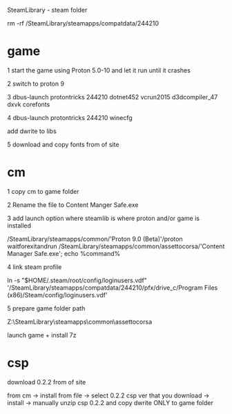 SteamLibrary - steam folder

rm -rf /SteamLibrary/steamapps/compatdata/244210

# game
1 start the game using Proton 5.0-10 and let it run until it crashes

2 switch to proton 9

3 dbus-launch protontricks 244210 dotnet452 vcrun2015 d3dcompiler_47 dxvk corefonts

4 dbus-launch protontricks 244210 winecfg

add dwrite to libs

5 download and copy fonts from of site 

# cm
1 copy cm to game folder

2 Rename the file to Content Manger Safe.exe

3 add launch option where steamlib is where proton and/or game is installed

/SteamLibrary/steamapps/common/'Proton 9.0 (Beta)'/proton waitforexitandrun /SteamLibrary/steamapps/common/assettocorsa/'Content Manager Safe.exe'; echo %command%

4 link steam profile

ln -s "$HOME/.steam/root/config/loginusers.vdf" '/SteamLibrary/steamapps/compatdata/244210/pfx/drive_c/Program Files (x86)/Steam/config/loginusers.vdf'

5 prepare game folder path

Z:\SteamLibrary\steamapps\common\assettocorsa

launch game + install 7z
# csp
download 0.2.2 from of site 

from cm -> install from file -> select 0.2.2 csp ver that you download -> install -> manually unzip csp 0.2.2 and copy dwrite ONLY to game folder 
